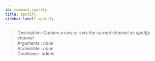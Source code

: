 ```yaml
---
id: command_spotify
title: spotify
sidebar_label: spotify
---
```


> Description: _Creates a new or sets the current channel as spotify channel_<br>
> Arguments  : _none_<br>
> Accessible : _none_<br>
> Cooldown   : _admin_<br>